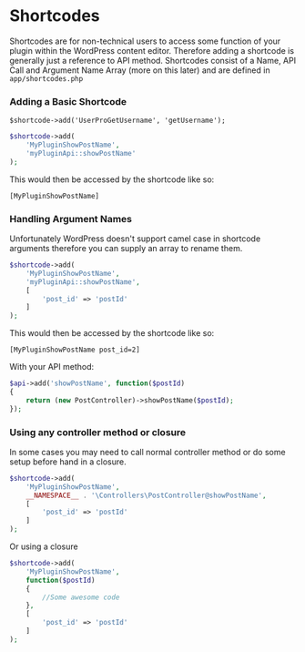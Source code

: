 # Shortcodes

Shortcodes are for non-technical users to access some function of your plugin within the WordPress content editor. Therefore adding a shortcode is generally just a reference to API method. Shortcodes consist of a Name, API Call and Argument Name Array (more on this later) and are defined in `app/shortcodes.php`

### Adding a Basic Shortcode

	$shortcode->add('UserProGetUsername', 'getUsername');

``` php
$shortcode->add(
    'MyPluginShowPostName',
    'myPluginApi::showPostName'
);
```


This would then be accessed by the shortcode like so:

	[MyPluginShowPostName]


### Handling Argument Names

Unfortunately WordPress doesn't support camel case in shortcode arguments therefore you can supply an array to rename them.


``` php
$shortcode->add(
    'MyPluginShowPostName',
    'myPluginApi::showPostName',
    [
        'post_id' => 'postId'
    ]
);

```

This would then be accessed by the shortcode like so:

	[MyPluginShowPostName post_id=2]

With your API method:

``` php
$api->add('showPostName', function($postId)
{
    return (new PostController)->showPostName($postId);
});
```

### Using any controller method or closure

In some cases you may need to call normal controller method or do some setup before hand in a closure.

``` php
$shortcode->add(
    'MyPluginShowPostName',
    __NAMESPACE__ . '\Controllers\PostController@showPostName',
    [
        'post_id' => 'postId'
    ]
);
```
Or using a closure
``` php
$shortcode->add(
    'MyPluginShowPostName',
    function($postId)
    {
        //Some awesome code
    },
    [
        'post_id' => 'postId'
    ]
);

```
